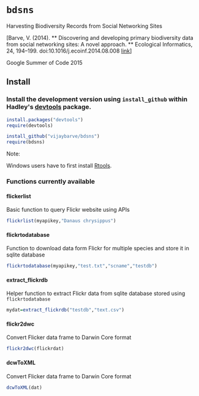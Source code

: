 # `bdsns`
Harvesting Biodiversity Records from Social Networking Sites

[Barve, V. (2014). ** Discovering and developing primary biodiversity data from social networking sites: A novel approach. ** Ecological Informatics, 24, 194–199. doi:10.1016/j.ecoinf.2014.08.008 [link](http://www.sciencedirect.com/science/article/pii/S1574954114001186)]

Google Summer of Code 2015

## Install

### Install the development version using `install_github` within Hadley's [devtools](https://github.com/hadley/devtools) package.

```R
install.packages("devtools")
require(devtools)

install_github("vijaybarve/bdsns")
require(bdsns)
```

Note: 

Windows users have to first install [Rtools](http://cran.r-project.org/bin/windows/Rtools/).


### Functions currently available

#### flickerlist

Basic function to query Flickr website using APIs 

```r
flickrlist(myapikey,"Danaus chrysippus")
```

#### flickrtodatabase

Function to download data form Flickr for multiple species and store it in sqlite database

```r
flickrtodatabase(myapikey,"test.txt","scname","testdb")
```

#### extract_flickrdb

Helper function to extract Flickr data from sqlite database stored using ````flickrtodatabase````

```r
mydat=extract_flickrdb("testdb","text.csv")
```

#### flickr2dwc

Convert Flicker data frame to Darwin Core format

```r
flickr2dwc(flickrdat)
```

#### dcwToXML

Convert Flicker data frame to Darwin Core format

```r
dcwToXML(dat)
```
